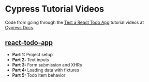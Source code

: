 # Cypress Tutorial Videos

Code from going through the [Test a React Todo App](https://docs.cypress.io/examples/examples/tutorials.html#Test-a-React-Todo-App) tutorial videos at [Cypress Docs](https://docs.cypress.io).

## [react-todo-app](react-todo-app)

- **Part 1:** Project setup
- **Part 2:** Text inputs
- **Part 3:** Form submission and XHRs
- **Part 4:** Loading data with fixtures
- **Part 5:** Todo item behavior
